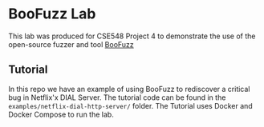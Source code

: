 # BooFuzz Lab
This lab was produced for CSE548 Project 4 to demonstrate the use of the 
open-source fuzzer and tool [BooFuzz](https://github.com/jtpereyda/boofuzz) 

## Tutorial
In this repo we have an example of using BooFuzz to rediscover a critical 
bug in Netflix'x DIAL Server. The tutorial code can be found in the 
`examples/netflix-dial-http-server/` folder. The Tutorial uses Docker and 
Docker Compose to run the lab.


